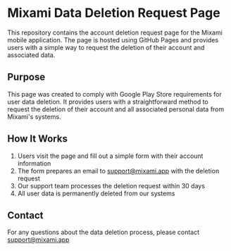 # Mixami Data Deletion Request Page

This repository contains the account deletion request page for the Mixami mobile application. The page is hosted using GitHub Pages and provides users with a simple way to request the deletion of their account and associated data.

## Purpose

This page was created to comply with Google Play Store requirements for user data deletion. It provides users with a straightforward method to request the deletion of their account and all associated personal data from Mixami's systems.

## How It Works

1. Users visit the page and fill out a simple form with their account information
2. The form prepares an email to support@mixami.app with the deletion request
3. Our support team processes the deletion request within 30 days
4. All user data is permanently deleted from our systems

## Contact

For any questions about the data deletion process, please contact support@mixami.app 
